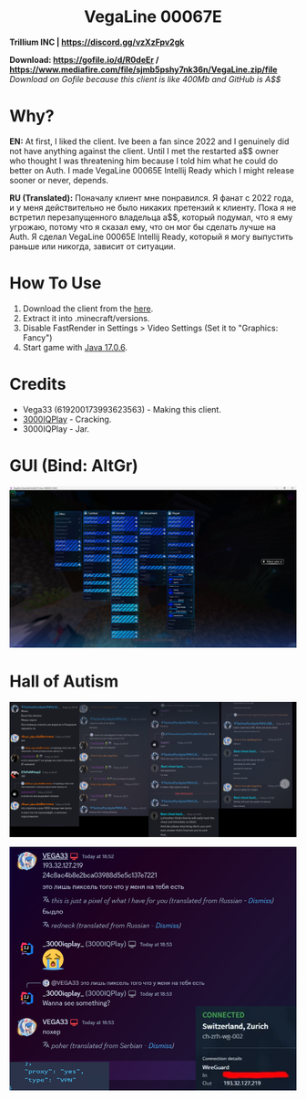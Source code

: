 <h1 align="center">VegaLine 00067E</h1>

**Trillium INC | https://discord.gg/vzXzFpv2gk**

**Download: https://gofile.io/d/R0deEr / https://www.mediafire.com/file/sjmb5pshy7nk36n/VegaLine.zip/file** <br/>
*Download on Gofile because this client is like 400Mb and GitHub is A$$*

# Why?
**EN:** At first, I liked the client. Ive been a fan since 2022 and I genuinely did not have anything against the client. Until I met the restarted a$$ owner who thought I was threatening him because I told him what he could do better on Auth. I made VegaLine 00065E Intellij Ready which I might release sooner or never, depends.

**RU (Translated):** Поначалу клиент мне понравился. Я фанат с 2022 года, и у меня действительно не было никаких претензий к клиенту. Пока я не встретил перезапущенного владельца a$$, который подумал, что я ему угрожаю, потому что я сказал ему, что он мог бы сделать лучше на Auth. Я сделал VegaLine 00065E Intellij Ready, который я могу выпустить раньше или никогда, зависит от ситуации.

[1]: https://github.com/3000IQPlay

# How To Use

1. Download the client from the [here](https://www.mediafire.com/file/sjmb5pshy7nk36n/VegaLine.zip/file).
2. Extract it into .minecraft/versions.
3. Disable FastRender in Settings > Video Settings (Set it to "Graphics: Fancy")
4. Start game with [Java 17.0.6](https://download.oracle.com/java/17/archive/jdk-17.0.6_windows-x64_bin.exe).

# Credits
- Vega33 (619200173993623563) - Making this client.
- [3000IQPlay][1] - Cracking.
- 3000IQPlay - Jar.

# GUI (Bind: AltGr)

![image](https://github.com/WalmartSolutions/VegaLine-00067E/blob/main/Assets/GUI.png?raw=true)

# Hall of Autism

![image](https://github.com/WalmartSolutions/VegaLine-00067E/blob/main/Assets/AutismCompilation.png?raw=true)

![image](https://github.com/WalmartSolutions/VegaLine-00067E/blob/main/Assets/VPN-Leak.png?raw=true)
